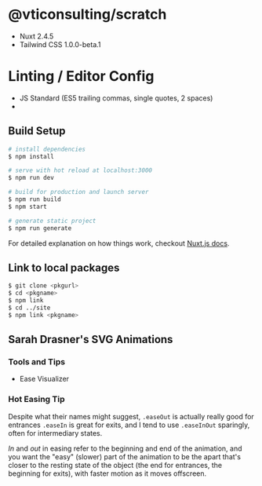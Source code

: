 # @vticonsulting/scratch

- Nuxt 2.4.5
- Tailwind CSS 1.0.0-beta.1

# Linting / Editor Config

- JS Standard  (ES5 trailing commas, single quotes, 2 spaces)
- 

## Build Setup

``` bash
# install dependencies
$ npm install

# serve with hot reload at localhost:3000
$ npm run dev

# build for production and launch server
$ npm run build
$ npm start

# generate static project
$ npm run generate
```

For detailed explanation on how things work, checkout [Nuxt.js docs](https://nuxtjs.org).

## Link to local packages

```sh
$ git clone <pkgurl>
$ cd <pkgname>
$ npm link
$ cd ../site
$ npm link <pkgname>
```


## Sarah Drasner's SVG Animations

### Tools and Tips

- Ease Visualizer

### Hot Easing Tip

Despite what their names might suggest, `.easeOut` is actually really good for entrances `.easeIn` is great for exits, and I tend to use `.easeInOut` sparingly, often for intermediary states.

_In_ and _out_ in easing refer to the beginning and end of the animation, and you want the "easy" (slower) part of the animation to be the apart that's closer to the resting state of the object (the end for entrances, the beginning for exits), with faster motion as it moves offscreen.
